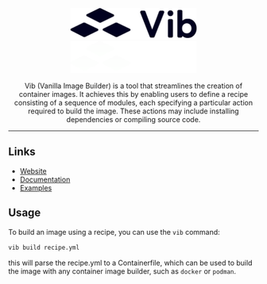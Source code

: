 <div align="center">
    <img src="logo/svg/full-mono-dark.svg#gh-light-mode-only" height="64">
    <img src="logo/svg/full-mono-light.svg#gh-dark-mode-only" height="64">
    <p>Vib (Vanilla Image Builder) is a tool that streamlines the creation of container images. It achieves this by enabling users to define a recipe consisting of a sequence of modules, each specifying a particular action required to build the image. These actions may include installing dependencies or compiling source code.
</p>
    <hr />
</div>

## Links

- [Website](https://vib.vanillaos.org/)
- [Documentation](https://docs.vanillaos.org/collections/vib)
- [Examples](https://vib.vanillaos.org/examples)

## Usage

To build an image using a recipe, you can use the `vib` command:

```sh
vib build recipe.yml
```

this will parse the recipe.yml to a Containerfile, which can be used to build
the image with any container image builder, such as `docker` or `podman`.
